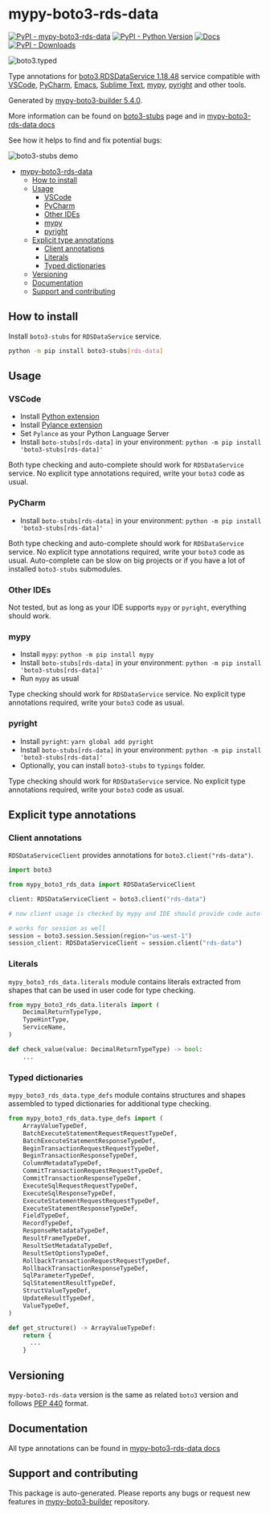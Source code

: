 <a id="mypy-boto3-rds-data"></a>

# mypy-boto3-rds-data

[![PyPI - mypy-boto3-rds-data](https://img.shields.io/pypi/v/mypy-boto3-rds-data.svg?color=blue)](https://pypi.org/project/mypy-boto3-rds-data)
[![PyPI - Python Version](https://img.shields.io/pypi/pyversions/mypy-boto3-rds-data.svg?color=blue)](https://pypi.org/project/mypy-boto3-rds-data)
[![Docs](https://img.shields.io/readthedocs/mypy-boto3-builder.svg?color=blue)](https://mypy-boto3-builder.readthedocs.io/)
[![PyPI - Downloads](https://img.shields.io/pypi/dw/mypy-boto3-rds-data?color=blue)](https://pypistats.org/packages/mypy-boto3-rds-data)

![boto3.typed](https://github.com/vemel/mypy_boto3_builder/raw/master/logo.png)

Type annotations for
[boto3.RDSDataService 1.18.48](https://boto3.amazonaws.com/v1/documentation/api/1.18.48/reference/services/rds-data.html#RDSDataService)
service compatible with [VSCode](https://code.visualstudio.com/),
[PyCharm](https://www.jetbrains.com/pycharm/),
[Emacs](https://www.gnu.org/software/emacs/),
[Sublime Text](https://www.sublimetext.com/),
[mypy](https://github.com/python/mypy),
[pyright](https://github.com/microsoft/pyright) and other tools.

Generated by
[mypy-boto3-builder 5.4.0](https://github.com/vemel/mypy_boto3_builder).

More information can be found on
[boto3-stubs](https://pypi.org/project/boto3-stubs/) page and in
[mypy-boto3-rds-data docs](https://vemel.github.io/boto3_stubs_docs/mypy_boto3_rds_data/)

See how it helps to find and fix potential bugs:

![boto3-stubs demo](https://github.com/vemel/mypy_boto3_builder/raw/master/demo.gif)

- [mypy-boto3-rds-data](#mypy-boto3-rds-data)
  - [How to install](#how-to-install)
  - [Usage](#usage)
    - [VSCode](#vscode)
    - [PyCharm](#pycharm)
    - [Other IDEs](#other-ides)
    - [mypy](#mypy)
    - [pyright](#pyright)
  - [Explicit type annotations](#explicit-type-annotations)
    - [Client annotations](#client-annotations)
    - [Literals](#literals)
    - [Typed dictionaries](#typed-dictionaries)
  - [Versioning](#versioning)
  - [Documentation](#documentation)
  - [Support and contributing](#support-and-contributing)

<a id="how-to-install"></a>

## How to install

Install `boto3-stubs` for `RDSDataService` service.

```bash
python -m pip install boto3-stubs[rds-data]
```

<a id="usage"></a>

## Usage

<a id="vscode"></a>

### VSCode

- Install
  [Python extension](https://marketplace.visualstudio.com/items?itemName=ms-python.python)
- Install
  [Pylance extension](https://marketplace.visualstudio.com/items?itemName=ms-python.vscode-pylance)
- Set `Pylance` as your Python Language Server
- Install `boto-stubs[rds-data]` in your environment:
  `python -m pip install 'boto3-stubs[rds-data]'`

Both type checking and auto-complete should work for `RDSDataService` service.
No explicit type annotations required, write your `boto3` code as usual.

<a id="pycharm"></a>

### PyCharm

- Install `boto-stubs[rds-data]` in your environment:
  `python -m pip install 'boto3-stubs[rds-data]'`

Both type checking and auto-complete should work for `RDSDataService` service.
No explicit type annotations required, write your `boto3` code as usual.
Auto-complete can be slow on big projects or if you have a lot of installed
`boto3-stubs` submodules.

<a id="other-ides"></a>

### Other IDEs

Not tested, but as long as your IDE supports `mypy` or `pyright`, everything
should work.

<a id="mypy"></a>

### mypy

- Install `mypy`: `python -m pip install mypy`
- Install `boto-stubs[rds-data]` in your environment:
  `python -m pip install 'boto3-stubs[rds-data]'`
- Run `mypy` as usual

Type checking should work for `RDSDataService` service. No explicit type
annotations required, write your `boto3` code as usual.

<a id="pyright"></a>

### pyright

- Install `pyright`: `yarn global add pyright`
- Install `boto-stubs[rds-data]` in your environment:
  `python -m pip install 'boto3-stubs[rds-data]'`
- Optionally, you can install `boto3-stubs` to `typings` folder.

Type checking should work for `RDSDataService` service. No explicit type
annotations required, write your `boto3` code as usual.

<a id="explicit-type-annotations"></a>

## Explicit type annotations

<a id="client-annotations"></a>

### Client annotations

`RDSDataServiceClient` provides annotations for `boto3.client("rds-data")`.

```python
import boto3

from mypy_boto3_rds_data import RDSDataServiceClient

client: RDSDataServiceClient = boto3.client("rds-data")

# now client usage is checked by mypy and IDE should provide code auto-complete

# works for session as well
session = boto3.session.Session(region="us-west-1")
session_client: RDSDataServiceClient = session.client("rds-data")
```

<a id="literals"></a>

### Literals

`mypy_boto3_rds_data.literals` module contains literals extracted from shapes
that can be used in user code for type checking.

```python
from mypy_boto3_rds_data.literals import (
    DecimalReturnTypeType,
    TypeHintType,
    ServiceName,
)

def check_value(value: DecimalReturnTypeType) -> bool:
    ...
```

<a id="typed-dictionaries"></a>

### Typed dictionaries

`mypy_boto3_rds_data.type_defs` module contains structures and shapes assembled
to typed dictionaries for additional type checking.

```python
from mypy_boto3_rds_data.type_defs import (
    ArrayValueTypeDef,
    BatchExecuteStatementRequestRequestTypeDef,
    BatchExecuteStatementResponseTypeDef,
    BeginTransactionRequestRequestTypeDef,
    BeginTransactionResponseTypeDef,
    ColumnMetadataTypeDef,
    CommitTransactionRequestRequestTypeDef,
    CommitTransactionResponseTypeDef,
    ExecuteSqlRequestRequestTypeDef,
    ExecuteSqlResponseTypeDef,
    ExecuteStatementRequestRequestTypeDef,
    ExecuteStatementResponseTypeDef,
    FieldTypeDef,
    RecordTypeDef,
    ResponseMetadataTypeDef,
    ResultFrameTypeDef,
    ResultSetMetadataTypeDef,
    ResultSetOptionsTypeDef,
    RollbackTransactionRequestRequestTypeDef,
    RollbackTransactionResponseTypeDef,
    SqlParameterTypeDef,
    SqlStatementResultTypeDef,
    StructValueTypeDef,
    UpdateResultTypeDef,
    ValueTypeDef,
)

def get_structure() -> ArrayValueTypeDef:
    return {
      ...
    }
```

<a id="versioning"></a>

## Versioning

`mypy-boto3-rds-data` version is the same as related `boto3` version and
follows [PEP 440](https://www.python.org/dev/peps/pep-0440/) format.

<a id="documentation"></a>

## Documentation

All type annotations can be found in
[mypy-boto3-rds-data docs](https://vemel.github.io/boto3_stubs_docs/mypy_boto3_rds_data/)

<a id="support-and-contributing"></a>

## Support and contributing

This package is auto-generated. Please reports any bugs or request new features
in [mypy-boto3-builder](https://github.com/vemel/mypy_boto3_builder/issues/)
repository.
